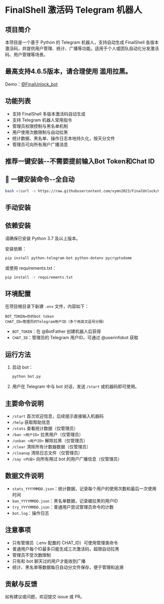 # FinalShell 激活码 Telegram 机器人

## 项目简介

本项目是一个基于 Python 的 Telegram 机器人，支持自动生成 FinalShell 各版本激活码，并提供用户管理、统计、广播等功能。适用于个人或团队自动化分发激活码、用户管理等场景。

## 最高支持4.6.5版本，请合理使用 滥用拉黑。
Demo：[@FinalUnlock_bot](https://t.me/FinalUnlock_bot)

## 功能列表
- 支持 FinalShell 多版本激活码自动生成
- 支持 Telegram 机器人常用指令
- 管理员权限控制与黑名单机制
- 用户使用次数限制与自动拉黑
- 统计数据、黑名单、操作日志本地持久化，按天分文件
- 管理员可向所有用户广播消息

## 推荐一键安装--不需要提前输入Bot Token和Chat ID

## 🚀 一键安装命令--全自动

```bash
bash <(curl -s https://raw.githubusercontent.com/xymn2023/FinalUnlock/main/onekey_install.sh)
```


## 手动安装

## 依赖安装

请确保已安装 Python 3.7 及以上版本。

安装依赖：

```bash
pip install python-telegram-bot python-dotenv pycryptodome
```

或使用 requirements.txt：

```bash
pip install -r requirements.txt
```

## 环境配置

在项目根目录下新建 `.env` 文件，内容如下：

```
BOT_TOKEN=你的bot token
CHAT_ID=管理员的Telegram用户ID（多个用英文逗号分隔）
```

- `BOT_TOKEN`：在 @BotFather 创建机器人后获得
- `CHAT_ID`：管理员的 Telegram 用户ID，可通过 @userinfobot 获取

## 运行方法

1. 启动 bot：
   ```bash
   python bot.py
   ```
2. 用户在 Telegram 中与 bot 对话，发送 `/start` 或机器码即可使用。

## 主要命令说明

- `/start`  首次欢迎信息，后续提示直接输入机器码
- `/help`   获取帮助信息
- `/stats`  查看统计数据（仅管理员）
- `/ban <用户ID>`   拉黑用户（仅管理员）
- `/unban <用户ID>`  解除拉黑（仅管理员）
- `/clear`  清除所有计数器数据（仅管理员）
- `/cleanup`  清除日志文件（仅管理员）
- `/say <内容>`  向所有用过 bot 的用户广播信息（仅管理员）

## 数据文件说明

- `stats_YYYYMMDD.json`：统计数据，记录每个用户的使用次数和最后一次使用时间
- `ban_YYYYMMDD.json`：黑名单数据，记录被拉黑的用户ID
- `try_YYYYMMDD.json`：普通用户尝试管理员命令的计数
- `bot.log`：操作日志

## 注意事项

- 只有管理员（.env 配置的 CHAT_ID）可使用管理类命令
- 普通用户每个ID最多只能生成三次激活码，超限自动拉黑
- 管理员不受次数限制
- 只有和 bot 聊天过的用户才能收到广播
- 统计、黑名单等数据每日自动分文件保存，便于管理和追溯

## 贡献与反馈

如有建议或问题，欢迎提交 issue 或 PR。 
